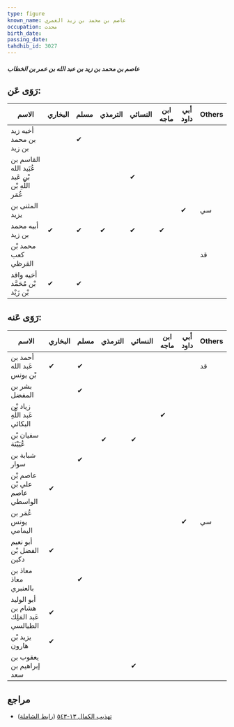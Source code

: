 ```yaml
---
type: figure
known_name: عاصم بن محمد بن زيد العمري
occupation: محدث
birth_date:
passing_date:
tahdhib_id: 3027
---
```

##### عاصم بن محمد بن زيد بن عبد الله بن عمر بن الخطاب

## رَوَى عَن:
| الاسم                                            | البخاري | مسلم | الترمذي | النسائي | ابن ماجه | أبي داود | Others |
| ------------------------------------------------ | ------- | ---- | ------- | ------- | -------- | -------- | ------ |
| أخيه زيد بن محمد بن زيد                          |         | ✔    |         |         |          |          |        |
| القاسم بن عُبَيد الله بْن عَبد اللَّهِ بْن عُمَر |         |      |         | ✔       |          |          |        |
| المثنى بن يزيد                                   |         |      |         |         |          | ✔        | سي     |
| أبيه محمد بن زيد                                 | ✔       | ✔    | ✔       | ✔       | ✔        |          |        |
| محمد بْن كعب القرظي                              |         |      |         |         |          |          | قد     |
| أخيه واقد بْن مُحَمَّد بْن زَيْد                 | ✔       | ✔    |         |         |          |          |        |
## رَوَى عَنه:
| الاسم                                    | البخاري | مسلم | الترمذي | النسائي | ابن ماجه | أبي داود | Others |
| ---------------------------------------- | ------- | ---- | ------- | ------- | -------- | -------- | ------ |
| أحمد بن عَبد الله بْن يونس               | ✔       | ✔    |         |         |          |          | قد     |
| بشر بن المفضل                            |         | ✔    |         |         |          |          |        |
| زياد بْن عَبد اللَّهِ البكائي            |         |      |         |         | ✔        |          |        |
| سفيان بْن عُيَيْنَة                      |         |      | ✔       | ✔       |          |          |        |
| شبابة بن سوار                            |         | ✔    |         |         |          |          |        |
| عاصم بْن علي بْن عاصم الواسطي            | ✔       |      |         |         |          |          |        |
| عُمَر بن يونس اليمامي                    |         |      |         |         |          | ✔        | سي     |
| أبو نعيم الفضل بْن دكين                  | ✔       |      |         |         |          |          |        |
| معاذ بن معاذ بالعنبري                    |         | ✔    |         |         |          |          |        |
| أبو الوليد هشام بن عَبد المَلِك الطيالسي | ✔       |      |         |         |          |          |        |
| يزيد بْن هارون                           | ✔       |      |         |         |          |          |        |
| يعقوب بن إبراهيم بن سعد                  |         |      |         | ✔       |          |          |        |
## مراجع
- [تهذيب الكمال ١٣-٥٤٣](obsidian://open?vault=Tahdhib-al-Kamal&file=Figures/٣٠٢٧-عاصم%20بن%20محمد%20بن%20زيد%20بن%20عبد%20الله%20بن%20عمر%20بن%20الخطاب) ([رابط الشاملة](https://shamela.ws/book/3722/6924))